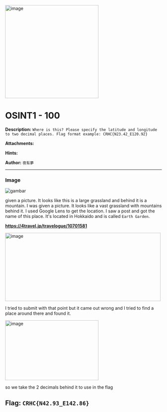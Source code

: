 <img width="300" height="300" alt="image" src="https://github.com/user-attachments/assets/4de81dd2-8e98-4d9e-86eb-4e0f1dd4711a" />

# OSINT1 - 100
**Description:** `Where is this? Please specify the latitude and longitude to two decimal places. Flag format example: CRHC{N23.42_E120.92}` 

**Attachments:**

**Hints:**

**Author:** `夜有夢`

---
### Image

![gambar](https://github.com/user-attachments/assets/b85443c8-1ec3-472e-b45e-65667fb46e3f)


given a picture. It looks like this is a large grassland and behind it is a mountain. I was given a picture. It looks like a vast grassland with mountains behind it. I used Google Lens to get the location. I saw a post and got the name of this place. It's located in Hokkaido and is called `Earth Garden`.

**https://4travel.jp/travelogue/10701581**

<img width="500" height="220" alt="image" src="https://github.com/user-attachments/assets/2c9fb835-ac99-4bc0-b668-a0629036345d" />

I tried to submit with that point but it came out wrong and I tried to find a place around there and found it.

<img width="300" height="193" alt="image" src="https://github.com/user-attachments/assets/a4ecf1f4-ea9d-40f9-8b51-9b73c9718c7f" />

so we take the 2 decimals behind it to use in the flag

## **Flag:** `CRHC{N42.93_E142.86}`

